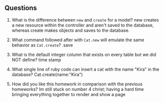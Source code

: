 ## Questions

1. What is the difference between `new` and `create` for a model?
	new creates a new resource within the controller and aren't saved to the database, whereas create makes objects and saves to the database. 

2. What command followed after with `Cat.new` will emulate the same behavior as `Cat.create`?
	.save
3. What is the default integer column that exists on every table but we did NOT define?
	time stamp
4. What single line of ruby code can insert a cat with the name "Kira" in the database?
	Cat.create(name:"Kira")
5. How did you like this homework in comparison with the previous homeworks?
	Im still stuck on number 4 christ; having a hard time bringing everything together to render and show a page 